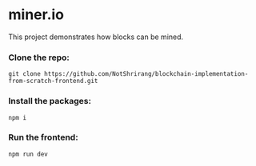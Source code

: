 # miner.io

This project demonstrates how blocks can be mined.

### Clone the repo:
```
git clone https://github.com/NotShrirang/blockchain-implementation-from-scratch-frontend.git
```

### Install the packages:
```
npm i
```

### Run the frontend:
```
npm run dev
```
